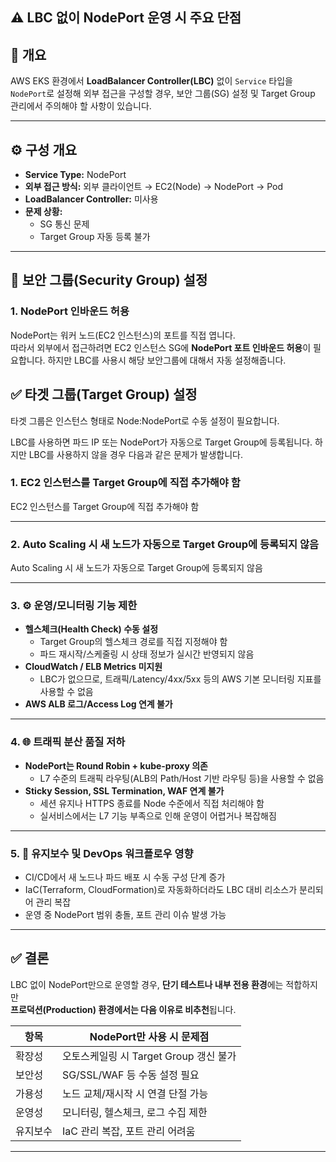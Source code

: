 ## ⚠️ LBC 없이 NodePort 운영 시 주요 단점

## 🧩 개요

AWS EKS 환경에서 **LoadBalancer Controller(LBC)** 없이 `Service` 타입을 `NodePort`로 설정해 외부 접근을 구성할 경우,
보안 그룹(SG) 설정 및 Target Group 관리에서 주의해야 할 사항이 있습니다.

---

## ⚙️ 구성 개요

- **Service Type:** NodePort  
- **외부 접근 방식:** 외부 클라이언트 → EC2(Node) → NodePort → Pod  
- **LoadBalancer Controller:** 미사용  
- **문제 상황:**  
  - SG 통신 문제  
  - Target Group 자동 등록 불가  

---

## 🔐 보안 그룹(Security Group) 설정

### 1. NodePort 인바운드 허용
NodePort는 워커 노드(EC2 인스턴스)의 포트를 직접 엽니다.  
따라서 외부에서 접근하려면 EC2 인스턴스 SG에 **NodePort 포트 인바운드 허용**이 필요합니다.
하지만 LBC를 사용시 해당 보안그룹에 대해서 자동 설정해줍니다.


## ✅ 타겟 그룹(Target Group) 설정
타겟 그룹은 인스턴스 형태로 Node:NodePort로 수동 설정이 필요합니다. 

LBC를 사용하면 파드 IP 또는 NodePort가 자동으로 Target Group에 등록됩니다.
하지만 LBC를 사용하지 않을 경우 다음과 같은 문제가 발생합니다.

### 1. EC2 인스턴스를 Target Group에 직접 추가해야 함
EC2 인스턴스를 Target Group에 직접 추가해야 함


---

### 2. Auto Scaling 시 새 노드가 자동으로 Target Group에 등록되지 않음
Auto Scaling 시 새 노드가 자동으로 Target Group에 등록되지 않음


---

### 3. ⚙️ 운영/모니터링 기능 제한
- **헬스체크(Health Check) 수동 설정**
  - Target Group의 헬스체크 경로를 직접 지정해야 함  
  - 파드 재시작/스케줄링 시 상태 정보가 실시간 반영되지 않음
- **CloudWatch / ELB Metrics 미지원**
  - LBC가 없으므로, 트래픽/Latency/4xx/5xx 등의 AWS 기본 모니터링 지표를 사용할 수 없음
- **AWS ALB 로그/Access Log 연계 불가**

---

### 4. 🌐 트래픽 분산 품질 저하
- **NodePort는 Round Robin + kube-proxy 의존**
  - L7 수준의 트래픽 라우팅(ALB의 Path/Host 기반 라우팅 등)을 사용할 수 없음
- **Sticky Session, SSL Termination, WAF 연계 불가**
  - 세션 유지나 HTTPS 종료를 Node 수준에서 직접 처리해야 함
  - 실서비스에서는 L7 기능 부족으로 인해 운영이 어렵거나 복잡해짐

---

### 5. 🧰 유지보수 및 DevOps 워크플로우 영향
- CI/CD에서 새 노드나 파드 배포 시 수동 구성 단계 증가  
- IaC(Terraform, CloudFormation)로 자동화하더라도 LBC 대비 리소스가 분리되어 관리 복잡  
- 운영 중 NodePort 범위 충돌, 포트 관리 이슈 발생 가능  

---

## ✅ 결론

LBC 없이 NodePort만으로 운영할 경우,
**단기 테스트나 내부 전용 환경**에는 적합하지만  
**프로덕션(Production) 환경에서는 다음 이유로 비추천**됩니다.

| 항목 | NodePort만 사용 시 문제점 |
|------|----------------------------|
| 확장성 | 오토스케일링 시 Target Group 갱신 불가 |
| 보안성 | SG/SSL/WAF 등 수동 설정 필요 |
| 가용성 | 노드 교체/재시작 시 연결 단절 가능 |
| 운영성 | 모니터링, 헬스체크, 로그 수집 제한 |
| 유지보수 | IaC 관리 복잡, 포트 관리 어려움 |

---